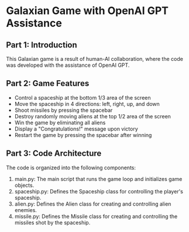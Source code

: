 # Galaxian Game with OpenAI GPT Assistance

## Part 1: Introduction
This Galaxian game is a result of human-AI collaboration, where the code was developed with the assistance of OpenAI GPT.

## Part 2: Game Features
- Control a spaceship at the bottom 1/3 area of the screen
- Move the spaceship in 4 directions: left, right, up, and down
- Shoot missiles by pressing the spacebar
- Destroy randomly moving aliens at the top 1/2 area of the screen
- Win the game by eliminating all aliens
- Display a "Congratulations!" message upon victory
- Restart the game by pressing the spacebar after winning

## Part 3: Code Architecture
The code is organized into the following components:

1. main.py: The main script that runs the game loop and initializes game objects.
2. spaceship.py: Defines the Spaceship class for controlling the player's spaceship.
3. alien.py: Defines the Alien class for creating and controlling alien enemies.
4. missile.py: Defines the Missile class for creating and controlling the missiles shot by the spaceship.
